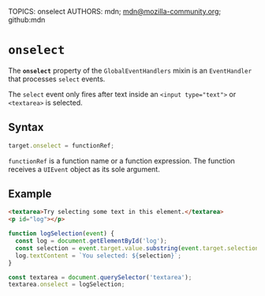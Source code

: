 TOPICS: onselect
AUTHORS: mdn; mdn@mozilla-community.org; github:mdn

# `onselect`

The **`onselect`** property of the `GlobalEventHandlers` mixin is an `EventHandler` that processes
`select` events.

The `select` event only fires after text inside an `<input type="text">` or `<textarea>` is selected.

## Syntax

```javascript
target.onselect = functionRef;
```

`functionRef` is a function name or a function expression. The function receives a `UIEvent` object
as its sole argument.

## Example

```html
<textarea>Try selecting some text in this element.</textarea>
<p id="log"></p>
```

```javascript
function logSelection(event) {
  const log = document.getElementById('log');
  const selection = event.target.value.substring(event.target.selectionStart, event.target.selectionEnd);
  log.textContent = `You selected: ${selection}`;
}

const textarea = document.querySelector('textarea');
textarea.onselect = logSelection;
```
